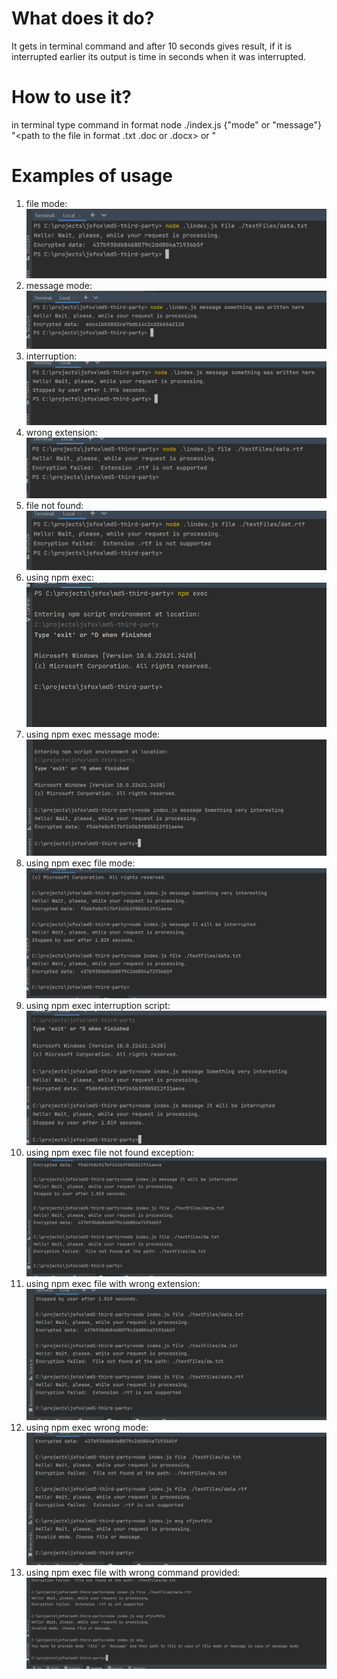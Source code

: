 # What does it do?

It gets in terminal command and after 10 seconds gives result, if it is interrupted earlier its output is time in seconds when it was interrupted.

# How to use it?
in terminal type command in format 
node ./index.js {"mode" or "message"} "<path to the file in format .txt .doc or .docx> or <message you want to encrypt>"

# Examples of usage

1. file mode: <img src="./images/file-mode.png">
2. message mode: <img src="./images/message-mode.png">
3. interruption: <img src="./images/interrupt.png">
4. wrong extension: <img src="./images/unsupported-extension.png">
5. file not found: <img src="./images/no-file.png">
6. using npm exec: <img src="./images/using-npm-exec.png">
7. using npm exec message mode: <img src="./images/exec-message-mode.png">
8. using npm exec file mode: <img src="./images/exec-file-correct.png">
9. using npm exec interruption script: <img src="./images/exec-interrupt.png">
10. using npm exec file not found exception: <img src="./images/exec-no-file.png">
11. using npm exec file with wrong extension: <img src="./images/exec-wrong-extension.png">
12. using npm exec wrong mode: <img src="./images/exec-wrong-mode.png">
13. using npm exec file with wrong command provided: <img src="./images/exec-wrong-command.png">